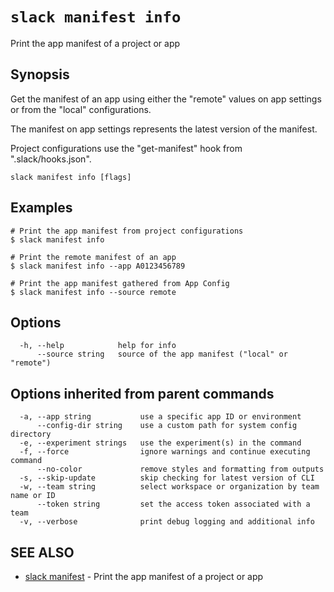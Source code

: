 # `slack manifest info`

Print the app manifest of a project or app

## Synopsis

Get the manifest of an app using either the "remote" values on app settings
or from the "local" configurations.

The manifest on app settings represents the latest version of the manifest.

Project configurations use the "get-manifest" hook from ".slack/hooks.json".

```
slack manifest info [flags]
```

## Examples

```
# Print the app manifest from project configurations
$ slack manifest info

# Print the remote manifest of an app
$ slack manifest info --app A0123456789

# Print the app manifest gathered from App Config
$ slack manifest info --source remote
```

## Options

```
  -h, --help            help for info
      --source string   source of the app manifest ("local" or "remote")
```

## Options inherited from parent commands

```
  -a, --app string           use a specific app ID or environment
      --config-dir string    use a custom path for system config directory
  -e, --experiment strings   use the experiment(s) in the command
  -f, --force                ignore warnings and continue executing command
      --no-color             remove styles and formatting from outputs
  -s, --skip-update          skip checking for latest version of CLI
  -w, --team string          select workspace or organization by team name or ID
      --token string         set the access token associated with a team
  -v, --verbose              print debug logging and additional info
```

## SEE ALSO

* [slack manifest](slack_manifest)	 - Print the app manifest of a project or app

